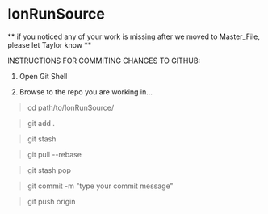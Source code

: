 IonRunSource
============

** if you noticed any of your work is missing after we moved to Master_File, please let Taylor know **



INSTRUCTIONS FOR COMMITING CHANGES TO GITHUB:

1) Open Git Shell

2) Browse to the repo you are working in...

> cd path/to/IonRunSource/

> git add .

> git stash

> git pull --rebase

> git stash pop

> git commit -m "type your commit message"

> git push origin